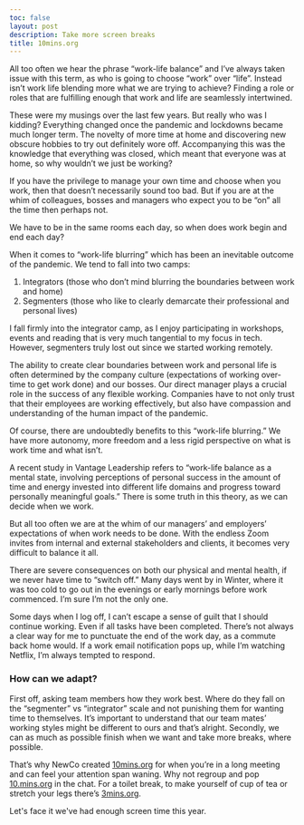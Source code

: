 ```yaml
---
toc: false
layout: post
description: Take more screen breaks
title: 10mins.org
---
```


All too often we hear the phrase “work-life balance” and I’ve always taken issue with this term, as who is going to choose “work” over “life”. Instead isn’t work life blending more what we are trying to achieve? Finding a role or roles that are fulfilling enough that work and life are seamlessly intertwined.

These were my musings over the last few years. But really who was I kidding? Everything changed once the pandemic and lockdowns became much longer term. The novelty of more time at home and discovering new obscure hobbies to try out definitely wore off. Accompanying this was the knowledge that everything was closed, which meant that everyone was at home, so why wouldn’t we just be working?

If you have the privilege to manage your own time and choose when you work, then that doesn’t necessarily sound too bad. But if you are at the whim of colleagues, bosses and managers who expect you to be “on” all the time then perhaps not.

We have to be in the same rooms each day, so when does work begin and end each day?

When it comes to “work-life blurring” which has been an inevitable outcome of the pandemic. We tend to fall into two camps:

1. Integrators (those who don’t mind blurring the boundaries between work and home)
2. Segmenters (those who like to clearly demarcate their professional and personal lives)

I fall firmly into the integrator camp, as I enjoy participating in workshops, events and reading that is very much tangential to my focus in tech. However, segmenters truly lost out since we started working remotely.

The ability to create clear boundaries between work and personal life is often determined by the company culture (expectations of working over-time to get work done) and our bosses. Our direct manager plays a crucial role in the success of any flexible working. Companies have to not only trust that their employees are working effectively, but also have compassion and understanding of the human impact of the pandemic.

Of course, there are undoubtedly benefits to this “work-life blurring.” We have more autonomy, more freedom and a less rigid perspective on what is work time and what isn’t.

A recent study in Vantage Leadership refers to “work-life balance as a mental state, involving perceptions of personal success in the amount of time and energy invested into different life domains and progress toward personally meaningful goals.” There is some truth in this theory, as we can decide when we work.

But all too often we are at the whim of our managers’ and employers’ expectations of when work needs to be done. With the endless Zoom invites from internal and external stakeholders and clients, it becomes very difficult to balance it all.

There are severe consequences on both our physical and mental health, if we never have time to “switch off.” Many days went by in Winter, where it was too cold to go out in the evenings or early mornings before work commenced. I’m sure I’m not the only one.

Some days when I log off, I can’t escape a sense of guilt that I should continue working. Even if all tasks have been completed. There’s not always a clear way for me to punctuate the end of the work day, as a commute back home would. If a work email notification pops up, while I’m watching Netflix, I’m always tempted to respond.

### How can we adapt?

First off, asking team members how they work best. Where do they fall on the “segmenter” vs “integrator” scale and not punishing them for wanting time to themselves. It’s important to understand that our team mates’ working styles might be different to ours and that’s alright. Secondly, we can as much as possible finish when we want and take more breaks, where possible.

That’s why NewCo created [10mins.org](http://10mins.org/) for when you’re in a long meeting and can feel your attention span waning. Why not regroup and pop [10.mins.org](http://10.mins.org/) in the chat. For a toilet break, to make yourself of cup of tea or stretch your legs there’s [3mins.org](http://3mins.org/).

Let's face it we've had enough screen time this year.
